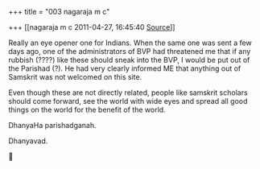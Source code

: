 +++
title = "003 nagaraja m c"

+++
[[nagaraja m c	2011-04-27, 16:45:40 [Source](https://groups.google.com/g/bvparishat/c/gEYWpLS1S5c)]]



  
Really an eye opener one for Indians. When the same one was sent a few days ago, one of the administrators of BVP had threatened me that if any rubbish (????) like these should sneak into the BVP, I would be put out of the Parishad (?). He had very clearly informed ME that anything out of Samskrit was not welcomed on this site.

Even though these are not directly related, people like samskrit scholars should come forward, see the world with wide eyes and spread all good things on the world for the benefit of the world.

DhanyaHa parishadganah.

Dhanyavad.



